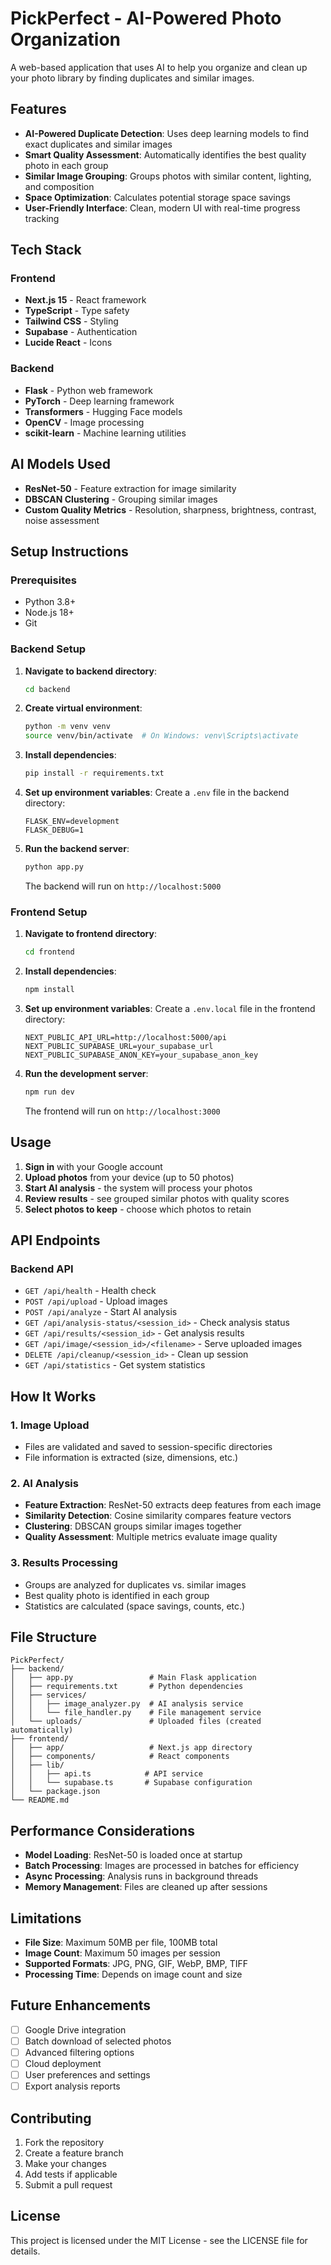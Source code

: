 # PickPerfect - AI-Powered Photo Organization

A web-based application that uses AI to help you organize and clean up your photo library by finding duplicates and similar images.

## Features

- **AI-Powered Duplicate Detection**: Uses deep learning models to find exact duplicates and similar images
- **Smart Quality Assessment**: Automatically identifies the best quality photo in each group
- **Similar Image Grouping**: Groups photos with similar content, lighting, and composition
- **Space Optimization**: Calculates potential storage space savings
- **User-Friendly Interface**: Clean, modern UI with real-time progress tracking

## Tech Stack

### Frontend
- **Next.js 15** - React framework
- **TypeScript** - Type safety
- **Tailwind CSS** - Styling
- **Supabase** - Authentication
- **Lucide React** - Icons

### Backend
- **Flask** - Python web framework
- **PyTorch** - Deep learning framework
- **Transformers** - Hugging Face models
- **OpenCV** - Image processing
- **scikit-learn** - Machine learning utilities

## AI Models Used

- **ResNet-50** - Feature extraction for image similarity
- **DBSCAN Clustering** - Grouping similar images
- **Custom Quality Metrics** - Resolution, sharpness, brightness, contrast, noise assessment

## Setup Instructions

### Prerequisites
- Python 3.8+
- Node.js 18+
- Git

### Backend Setup

1. **Navigate to backend directory**:
   ```bash
   cd backend
   ```

2. **Create virtual environment**:
   ```bash
   python -m venv venv
   source venv/bin/activate  # On Windows: venv\Scripts\activate
   ```

3. **Install dependencies**:
   ```bash
   pip install -r requirements.txt
   ```

4. **Set up environment variables**:
   Create a `.env` file in the backend directory:
   ```env
   FLASK_ENV=development
   FLASK_DEBUG=1
   ```

5. **Run the backend server**:
   ```bash
   python app.py
   ```
   The backend will run on `http://localhost:5000`

### Frontend Setup

1. **Navigate to frontend directory**:
   ```bash
   cd frontend
   ```

2. **Install dependencies**:
   ```bash
   npm install
   ```

3. **Set up environment variables**:
   Create a `.env.local` file in the frontend directory:
   ```env
   NEXT_PUBLIC_API_URL=http://localhost:5000/api
   NEXT_PUBLIC_SUPABASE_URL=your_supabase_url
   NEXT_PUBLIC_SUPABASE_ANON_KEY=your_supabase_anon_key
   ```

4. **Run the development server**:
   ```bash
   npm run dev
   ```
   The frontend will run on `http://localhost:3000`

## Usage

1. **Sign in** with your Google account
2. **Upload photos** from your device (up to 50 photos)
3. **Start AI analysis** - the system will process your photos
4. **Review results** - see grouped similar photos with quality scores
5. **Select photos to keep** - choose which photos to retain

## API Endpoints

### Backend API

- `GET /api/health` - Health check
- `POST /api/upload` - Upload images
- `POST /api/analyze` - Start AI analysis
- `GET /api/analysis-status/<session_id>` - Check analysis status
- `GET /api/results/<session_id>` - Get analysis results
- `GET /api/image/<session_id>/<filename>` - Serve uploaded images
- `DELETE /api/cleanup/<session_id>` - Clean up session
- `GET /api/statistics` - Get system statistics

## How It Works

### 1. Image Upload
- Files are validated and saved to session-specific directories
- File information is extracted (size, dimensions, etc.)

### 2. AI Analysis
- **Feature Extraction**: ResNet-50 extracts deep features from each image
- **Similarity Detection**: Cosine similarity compares feature vectors
- **Clustering**: DBSCAN groups similar images together
- **Quality Assessment**: Multiple metrics evaluate image quality

### 3. Results Processing
- Groups are analyzed for duplicates vs. similar images
- Best quality photo is identified in each group
- Statistics are calculated (space savings, counts, etc.)

## File Structure

```
PickPerfect/
├── backend/
│   ├── app.py                 # Main Flask application
│   ├── requirements.txt       # Python dependencies
│   ├── services/
│   │   ├── image_analyzer.py  # AI analysis service
│   │   └── file_handler.py    # File management service
│   └── uploads/               # Uploaded files (created automatically)
├── frontend/
│   ├── app/                   # Next.js app directory
│   ├── components/            # React components
│   ├── lib/
│   │   ├── api.ts            # API service
│   │   └── supabase.ts       # Supabase configuration
│   └── package.json
└── README.md
```

## Performance Considerations

- **Model Loading**: ResNet-50 is loaded once at startup
- **Batch Processing**: Images are processed in batches for efficiency
- **Async Processing**: Analysis runs in background threads
- **Memory Management**: Files are cleaned up after sessions

## Limitations

- **File Size**: Maximum 50MB per file, 100MB total
- **Image Count**: Maximum 50 images per session
- **Supported Formats**: JPG, PNG, GIF, WebP, BMP, TIFF
- **Processing Time**: Depends on image count and size

## Future Enhancements

- [ ] Google Drive integration
- [ ] Batch download of selected photos
- [ ] Advanced filtering options
- [ ] Cloud deployment
- [ ] User preferences and settings
- [ ] Export analysis reports

## Contributing

1. Fork the repository
2. Create a feature branch
3. Make your changes
4. Add tests if applicable
5. Submit a pull request

## License

This project is licensed under the MIT License - see the LICENSE file for details.
